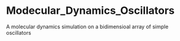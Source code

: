 # Modecular_Dynamics_Oscillators
A molecular dynamics simulation on a bidimensioal array of simple oscillators
